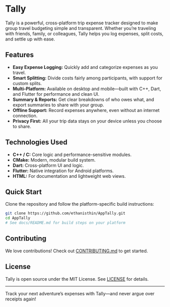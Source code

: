 # Tally

Tally is a powerful, cross-platform trip expense tracker designed to make group travel budgeting simple and transparent. Whether you’re traveling with friends, family, or colleagues, Tally helps you log expenses, split costs, and settle up with ease.

## Features

- **Easy Expense Logging:** Quickly add and categorize expenses as you travel.
- **Smart Splitting:** Divide costs fairly among participants, with support for custom splits.
- **Multi-Platform:** Available on desktop and mobile—built with C++, Dart, and Flutter for performance and clean UI.
- **Summary & Reports:** Get clear breakdowns of who owes what, and export summaries to share with your group.
- **Offline Support:** Record expenses anywhere, even without an internet connection.
- **Privacy First:** All your trip data stays on your device unless you choose to share.

## Technologies Used

- **C++ / C:** Core logic and performance-sensitive modules.
- **CMake:** Modern, modular build system.
- **Dart:** Cross-platform UI and logic.
- **Flutter:** Native integration for Android platforms.
- **HTML:** For documentation and lightweight web views.

## Quick Start

Clone the repository and follow the platform-specific build instructions:

```bash
git clone https://github.com/ethanisthin/AppTally.git
cd AppTally
# See docs/README.md for build steps on your platform
```

## Contributing

We love contributions! Check out [CONTRIBUTING.md](CONTRIBUTING.md) to get started.

## License

Tally is open source under the MIT License. See [LICENSE](LICENSE) for details.

---

Track your next adventure’s expenses with Tally—and never argue over receipts again!
